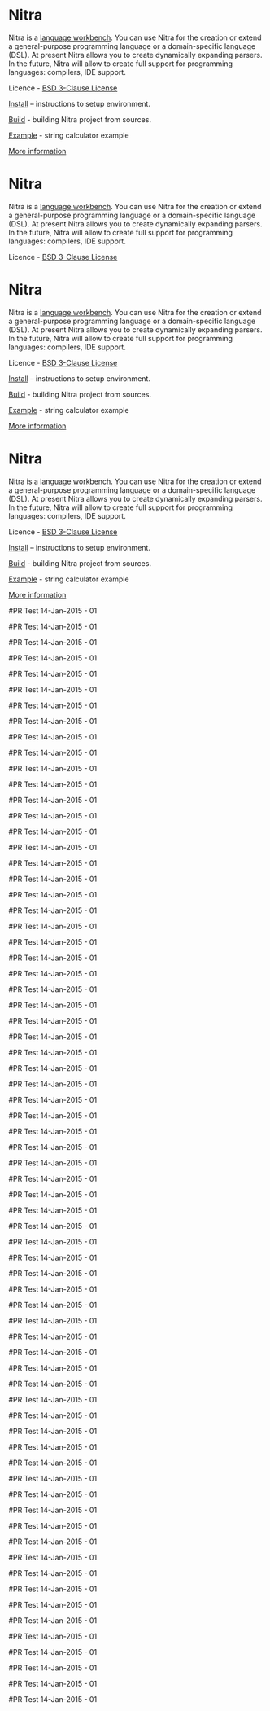 


# Nitra

Nitra is a [language workbench](http://martinfowler.com/bliki/LanguageWorkbench.html). You can use Nitra for the creation or extend a general-purpose programming language or a domain-specific language (DSL).
At present Nitra allows you to create dynamically expanding parsers. In the future, Nitra will allow to create full support for programming languages: compilers, IDE support.

Licence - [BSD 3-Clause License](http://opensource.org/licenses/BSD-3-Clause)

[Install](http://confluence.jetbrains.com/display/Nitra/Install) – instructions to setup environment.

[Build](http://confluence.jetbrains.com/display/Nitra/Build) - building Nitra project from sources.

[Example](http://confluence.jetbrains.com/display/Nitra/Calculator+sample) - string calculator example

[More information](http://confluence.jetbrains.com/display/Nitra)

# Nitra

Nitra is a [language workbench](http://martinfowler.com/bliki/LanguageWorkbench.html). You can use Nitra for the creation or extend a general-purpose programming language or a domain-specific language (DSL).
At present Nitra allows you to create dynamically expanding parsers. In the future, Nitra will allow to create full support for programming languages: compilers, IDE support.

Licence - [BSD 3-Clause License](http://opensource.org/licenses/BSD-3-Clause)



# Nitra

Nitra is a [language workbench](http://martinfowler.com/bliki/LanguageWorkbench.html). You can use Nitra for the creation or extend a general-purpose programming language or a domain-specific language (DSL).
At present Nitra allows you to create dynamically expanding parsers. In the future, Nitra will allow to create full support for programming languages: compilers, IDE support.

Licence - [BSD 3-Clause License](http://opensource.org/licenses/BSD-3-Clause)

[Install](http://confluence.jetbrains.com/display/Nitra/Install) – instructions to setup environment.

[Build](http://confluence.jetbrains.com/display/Nitra/Build) - building Nitra project from sources.

[Example](http://confluence.jetbrains.com/display/Nitra/Calculator+sample) - string calculator example

[More information](http://confluence.jetbrains.com/display/Nitra)

# Nitra

Nitra is a [language workbench](http://martinfowler.com/bliki/LanguageWorkbench.html). You can use Nitra for the creation or extend a general-purpose programming language or a domain-specific language (DSL).
At present Nitra allows you to create dynamically expanding parsers. In the future, Nitra will allow to create full support for programming languages: compilers, IDE support.

Licence - [BSD 3-Clause License](http://opensource.org/licenses/BSD-3-Clause)

[Install](http://confluence.jetbrains.com/display/Nitra/Install) – instructions to setup environment.

[Build](http://confluence.jetbrains.com/display/Nitra/Build) - building Nitra project from sources.

[Example](http://confluence.jetbrains.com/display/Nitra/Calculator+sample) - string calculator example

[More information](http://confluence.jetbrains.com/display/Nitra)

#PR Test 14-Jan-2015 - 01

#PR Test 14-Jan-2015 - 01

#PR Test 14-Jan-2015 - 01

#PR Test 14-Jan-2015 - 01

#PR Test 14-Jan-2015 - 01

#PR Test 14-Jan-2015 - 01

#PR Test 14-Jan-2015 - 01

#PR Test 14-Jan-2015 - 01

#PR Test 14-Jan-2015 - 01

#PR Test 14-Jan-2015 - 01

#PR Test 14-Jan-2015 - 01

#PR Test 14-Jan-2015 - 01

#PR Test 14-Jan-2015 - 01

#PR Test 14-Jan-2015 - 01

#PR Test 14-Jan-2015 - 01

#PR Test 14-Jan-2015 - 01

#PR Test 14-Jan-2015 - 01

#PR Test 14-Jan-2015 - 01

#PR Test 14-Jan-2015 - 01

#PR Test 14-Jan-2015 - 01

#PR Test 14-Jan-2015 - 01

#PR Test 14-Jan-2015 - 01

#PR Test 14-Jan-2015 - 01

#PR Test 14-Jan-2015 - 01

#PR Test 14-Jan-2015 - 01

#PR Test 14-Jan-2015 - 01

#PR Test 14-Jan-2015 - 01

#PR Test 14-Jan-2015 - 01

#PR Test 14-Jan-2015 - 01

#PR Test 14-Jan-2015 - 01

#PR Test 14-Jan-2015 - 01

#PR Test 14-Jan-2015 - 01

#PR Test 14-Jan-2015 - 01

#PR Test 14-Jan-2015 - 01

#PR Test 14-Jan-2015 - 01

#PR Test 14-Jan-2015 - 01

#PR Test 14-Jan-2015 - 01

#PR Test 14-Jan-2015 - 01

#PR Test 14-Jan-2015 - 01

#PR Test 14-Jan-2015 - 01

#PR Test 14-Jan-2015 - 01

#PR Test 14-Jan-2015 - 01

#PR Test 14-Jan-2015 - 01

#PR Test 14-Jan-2015 - 01

#PR Test 14-Jan-2015 - 01

#PR Test 14-Jan-2015 - 01

#PR Test 14-Jan-2015 - 01

#PR Test 14-Jan-2015 - 01

#PR Test 14-Jan-2015 - 01

#PR Test 14-Jan-2015 - 01

#PR Test 14-Jan-2015 - 01

#PR Test 14-Jan-2015 - 01

#PR Test 14-Jan-2015 - 01

#PR Test 14-Jan-2015 - 01

#PR Test 14-Jan-2015 - 01

#PR Test 14-Jan-2015 - 01

#PR Test 14-Jan-2015 - 01

#PR Test 14-Jan-2015 - 01

#PR Test 14-Jan-2015 - 01

#PR Test 14-Jan-2015 - 01

#PR Test 14-Jan-2015 - 01

#PR Test 14-Jan-2015 - 01

#PR Test 14-Jan-2015 - 01

#PR Test 14-Jan-2015 - 01

#PR Test 14-Jan-2015 - 01

#PR Test 14-Jan-2015 - 01

#PR Test 14-Jan-2015 - 01

#PR Test 14-Jan-2015 - 01

#PR Test 14-Jan-2015 - 01

#PR Test 14-Jan-2015 - 01
